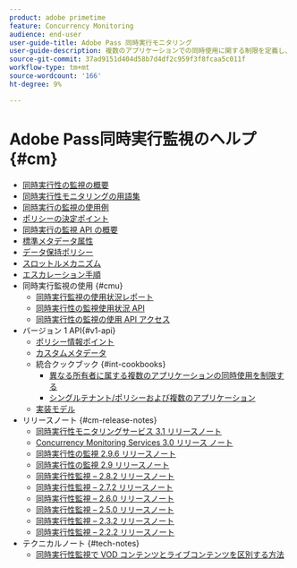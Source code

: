 ```yaml
---
product: adobe primetime
feature: Concurrency Monitoring
audience: end-user
user-guide-title: Adobe Pass 同時実行モニタリング
user-guide-description: 複数のアプリケーションでの同時使用に関する制限を定義し、適用する方法を説明します。
source-git-commit: 37ad9151d404d58b7d4df2c959f3f8fcaa5c011f
workflow-type: tm+mt
source-wordcount: '166'
ht-degree: 9%

---
```



# Adobe Pass同時実行監視のヘルプ {#cm}

+ [同時実行性の監視の概要](cm-home.md)
+ [ 同時実行性モニタリングの用語集 ](cm-glossary.md)
+ [同時実行の監視の使用例](cm-use-cases.md)
+ [ポリシーの決定ポイント](cm-policy-decision-point.md)
+ [同時実行の監視 API の概要](cm-api-overview.md)
+ [標準メタデータ属性](standard-metadata-attributes.md)
+ [データ保持ポリシー](data-retention-policy.md)
+ [スロットルメカニズム](throttling-mechanism.md)
+ [エスカレーション手順](cm-escalation-procedures.md)
+ 同時実行監視の使用 {#cmu}
   + [同時実行監視の使用状況レポート](cm-usage-reports.md)
   + [同時実行性の監視使用状況 API](cmu-api.md)
   + [同時実行性の監視の使用 API アクセス](cmu-api-access.md)
+ バージョン 1 API{#v1-api}
   + [ポリシー情報ポイント](policy-info-pt-versionone.md)
   + [カスタムメタデータ](custom-metadata.md)
   + 統合クックブック {#int-cookbooks}
      + [異なる所有者に属する複数のアプリケーションの同時使用を制限する](restrict-concurr-usage-mult-apps.md)
      + [シングルテナント/ポリシーおよび複数のアプリケーション](single-tenant-policy-mult-app.md)
   + [実装モデル](implementation-models.md)
+ リリースノート {#cm-release-notes}
   + [同時実行性モニタリングサービス 3.1 リリースノート](rn-cm-services-31.md)
   + [Concurrency Monitoring Services 3.0 リリース ノート](rn-cm-services-30.md)
   + [同時実行性の監視 2.9.6 リリースノート](rn-cm-296.md)
   + [同時実行性の監視 2.9 リリースノート](rn-cm-29.md)
   + [同時実行性監視 – 2.8.2 リリースノート](rn-cm-282.md)
   + [同時実行性監視 – 2.7.2 リリースノート](rn-cm-272.md)
   + [同時実行性監視 – 2.6.0 リリースノート](rn-cm-260.md)
   + [同時実行性監視 – 2.5.0 リリースノート](rn-cm-250.md)
   + [同時実行性監視 – 2.3.2 リリースノート](rn-cm-232.md)
   + [同時実行性監視 – 2.2.2 リリースノート](rn-cm-222.md)
+ テクニカルノート {#tech-notes}
   + [同時実行性監視で VOD コンテンツとライブコンテンツを区別する方法](vod-live-dist.md)

<!--    + [Usage reports](usage-rep-versionone.md) -->
